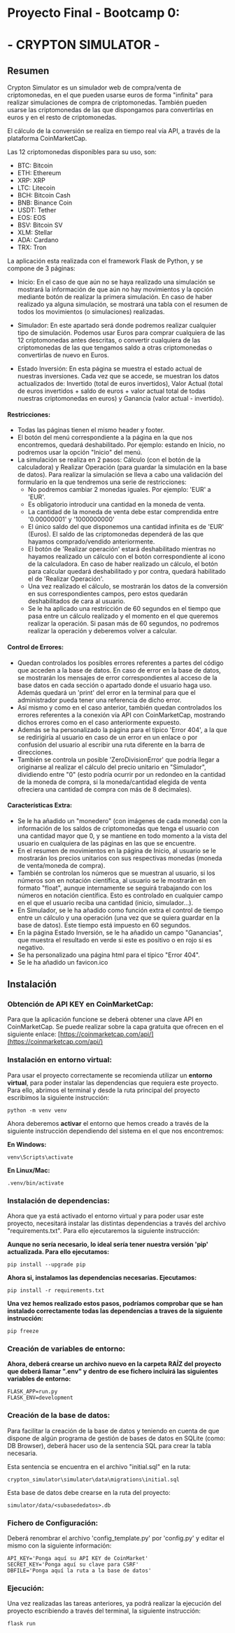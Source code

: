 # Proyecto Final - Bootcamp 0: #

# - CRYPTON SIMULATOR - #

## Resumen ##

Crypton Simulator es un simulador web de compra/venta de criptomonedas, en el que pueden usarse euros de forma "infinita" para realizar simulaciones de compra de criptomonedas. También pueden usarse las criptomonedas de las que dispongamos para convertirlas en euros y en el resto de criptomonedas.

El cálculo de la conversión se realiza en tiempo real vía API, a través de la plataforma CoinMarketCap. 

Las 12 criptomonedas disponibles para su uso, son:
	
- BTC: Bitcoin
- ETH: Ethereum
- XRP: XRP
- LTC: Litecoin
- BCH: Bitcoin Cash
- BNB: Binance Coin
- USDT: Tether
- EOS: EOS
- BSV: Bitcoin SV
- XLM: Stellar
- ADA: Cardano
- TRX: Tron

La aplicación esta realizada con el framework Flask de Python, y se compone de 3 páginas:

- Inicio: En el caso de que aún no se haya realizado una simulación se mostrará la información de que aún no hay movimientos y la opción mediante botón de realizar la primera simulación. En caso de haber realizado ya alguna simulación, se mostrará una tabla con el resumen de todos los movimientos (o simulaciones) realizadas.

- Simulador: En este apartado será donde podremos realizar cualquier tipo de simulación. Podemos usar Euros para comprar cualquiera de las 12 criptomonedas antes descritas, o convertir cualquiera de las criptomonedas de las que tengamos saldo a otras criptomonedas o convertirlas de nuevo en Euros.

- Estado Inversión: En esta página se muestra el estado actual de nuestras inversiones. Cada vez que se accede, se muestran los datos actualizados de: Invertido (total de euros invertidos), Valor Actual (total de euros invertidos + saldo de euros + valor actual total de todas nuestras criptomonedas en euros) y Ganancia (valor actual - invertido).

#### Restricciones: ####

- Todas las páginas tienen el mismo header y footer.
- El botón del menú correspondiente a la página en la que nos encontremos, quedará deshabilitado. Por ejemplo: estando en Inicio, no podremos usar la opción "Inicio" del menú.
- La simulación se realiza en 2 pasos: Cálculo (con el botón de la calculadora) y Realizar Operación (para guardar la simulación en la base de datos). Para realizar la simulación se lleva a cabo una validación del formulario en la que tendremos una serie de restricciones: 
	- No podremos cambiar 2 monedas iguales. Por ejemplo: 'EUR' a 'EUR'.
	- Es obligatorio introducir una cantidad en la moneda de venta.
	- La cantidad de la moneda de venta debe estar comprendida entre '0.00000001' y '1000000000'
	- El único saldo del que disponemos una cantidad infinita es de 'EUR' (Euros). El saldo de las criptomonedas dependerá de las que hayamos comprado/vendido anteriormente.
	- El botón de 'Realizar operación' estará deshabilitado mientras no hayamos realizado un cálculo con el botón correspondiente al icono de la calculadora. En caso de haber realizado un cálculo, el botón para calcular quedará deshabilitado y por contra, quedará habilitado el de 'Realizar Operación'.
	- Una vez realizado el cálculo, se mostrarán los datos de la conversión en sus correspondientes campos, pero estos quedarán deshabilitados de cara al usuario.
	- Se le ha aplicado una restricción de 60 segundos en el tiempo que pasa entre un cálculo realizado y el momento en el que queremos realizar la operación. Si pasan más de 60 segundos, no podremos realizar la operación y deberemos volver a calcular.

#### Control de Errores: ####

- Quedan controlados los posibles errores referentes a partes del código que acceden a la base de datos. En caso de error en la base de datos, se mostrarán los mensajes de error correspondientes al acceso de la base datos en cada sección o apartado donde el usuario haga uso. Además quedará un 'print' del error en la terminal para que el administrador pueda tener una referencia de dicho error.
- Así mismo y como en el caso anterior, también quedan controlados los errores referentes a la conexión vía API con CoinMarketCap, mostrando dichos errores como en el caso anteriormente expuesto.
- Además se ha personalizado la página para el típico 'Error 404', a la que se redirigiría al usuario en caso de un error en un enlace o por confusión del usuario al escribir una ruta diferente en la barra de direcciones.
- También se controla un posible 'ZeroDivisionError' que podría llegar a originarse al realizar el cálculo del precio unitario en "Simulador", dividiendo entre "0" (esto podría ocurrir por un redondeo en la cantidad de la moneda de compra, si la moneda/cantidad elegida de venta ofreciera una cantidad de compra con más de 8 decimales).

#### Características Extra: ####

- Se le ha añadido un "monedero" (con imágenes de cada moneda) con la información de los saldos de criptomonedas que tenga el usuario con una cantidad mayor que 0, y se mantiene en todo momento a la vista del usuario en cualquiera de las páginas en las que se encuentre.
- En el resumen de movimientos en la página de Inicio, al usuario se le mostrarán los precios unitarios con sus respectivas monedas (moneda de venta/moneda de compra). 
- También se controlan los números que se muestran al usuario, si los números son en notación científica, al usuario se le mostrarán en formato "float", aunque internamente se seguirá trabajando con los números en notación científica. Esto es controlado en cualquier campo en el que el usuario reciba una cantidad (inicio, simulador...).
- En Simulador, se le ha añadido como función extra el control de tiempo entre un cálculo y una operación (una vez que se quiera guardar en la base de datos). Este tiempo está impuesto en 60 segundos.
- En la página Estado Inversión, se le ha añadido un campo "Ganancias", que muestra el resultado en verde si este es positivo o en rojo si es negativo.
- Se ha personalizado una página html para el típico "Error 404".
- Se le ha añadido un favicon.ico

## Instalación ##

### Obtención de API KEY en CoinMarketCap: ###

Para que la aplicación funcione se deberá obtener una clave API en CoinMarketCap. Se puede realizar sobre la capa gratuita que ofrecen en el siguiente enlace:
[https://coinmarketcap.com/api/](https://coinmarketcap.com/api/)

### Instalación en entorno virtual: ###

Para usar el proyecto correctamente se recomienda utilizar un **entorno virtual**, para poder instalar las dependencias que requiera este proyecto. Para ello, abrimos el terminal y desde la ruta principal del proyecto escribimos la siguiente instrucción:

    python -m venv venv
Ahora deberemos **activar** el entorno que hemos creado a través de la siguiente instrucción dependiendo del sistema en el que nos encontremos:

**En Windows:**

    venv\Scripts\activate

**En Linux/Mac:**

    .venv/bin/activate


### Instalación de dependencias: ###

Ahora que ya está activado el entorno virtual y para poder usar este proyecto, necesitará instalar las distintas dependencias a través del archivo "requirements.txt". Para ello ejecutaremos la siguiente instrucción:

**Aunque no sería necesario, lo ideal sería tener nuestra versión 'pip' actualizada. Para ello ejecutamos:**

    pip install --upgrade pip

**Ahora si, instalamos las dependencias necesarias. Ejecutamos:**

    pip install -r requirements.txt

**Una vez hemos realizado estos pasos, podríamos comprobar que se han instalado correctamente todas las dependencias a traves de la siguiente instrucción:**

    pip freeze

### Creación de variables de entorno: ###

**Ahora, deberá crearse un archivo nuevo en la carpeta RAÍZ del proyecto que deberá llamar ".env" y dentro de ese fichero incluirá las siguientes variables de entorno:**

    FLASK_APP=run.py
    FLASK_ENV=development

### Creación de la base de datos: ###

Para facilitar la creación de la base de datos y teniendo en cuenta de que dispone de algún programa de gestión de bases de datos en SQLite (como: DB Browser), deberá hacer uso de la sentencia SQL para crear la tabla necesaria. 

Esta sentencia se encuentra en el archivo "initial.sql" en la ruta: 

    crypton_simulator\simulator\data\migrations\initial.sql

Esta base de datos debe crearse en la ruta del proyecto:

    simulator/data/<subasededatos>.db

### Fichero de Configuración: ###

Deberá renombrar el archivo 'config_template.py' por 'config.py' y editar el mismo con la siguiente información:

    API_KEY='Ponga aquí su API KEY de CoinMarket'
    SECRET_KEY='Ponga aquí su clave para CSRF'
    DBFILE='Ponga aquí la ruta a la base de datos'

### Ejecución: ###

Una vez realizadas las tareas anteriores, ya podrá realizar la ejecución del proyecto escribiendo a través del terminal, la siguiente instrucción:

    flask run